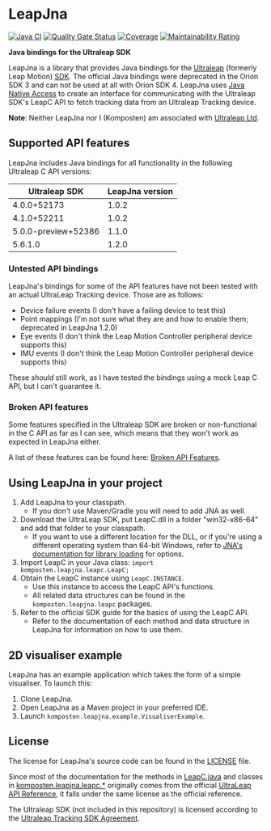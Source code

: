 # LeapJna

[![Java CI](https://github.com/Komposten/LeapJna/workflows/Java%20CI/badge.svg?branch=unit-testing)](https://github.com/Komposten/LeapJna/actions?query=workflow%3A"Java+CI") [![Quality Gate Status](https://sonarcloud.io/api/project_badges/measure?project=Komposten_LeapJna&metric=alert_status)](https://sonarcloud.io/dashboard?id=Komposten_LeapJna) [![Coverage](https://sonarcloud.io/api/project_badges/measure?project=Komposten_LeapJna&metric=coverage)](https://sonarcloud.io/dashboard?id=Komposten_LeapJna) [![Maintainability Rating](https://sonarcloud.io/api/project_badges/measure?project=Komposten_LeapJna&metric=sqale_rating)](https://sonarcloud.io/dashboard?id=Komposten_LeapJna)

**Java bindings for the Ultraleap SDK**

LeapJna is a library that provides Java bindings for the [Ultraleap](https://www.ultraleap.com) (formerly Leap Motion) [SDK](https://docs.ultraleap.com). The official Java bindings were deprecated in the Orion SDK 3 and can not be used at all with Orion SDK 4. LeapJna uses [Java Native Access](https://github.com/java-native-access/jna) to create an interface for communicating with the Ultraleap SDK's LeapC API to fetch tracking data from an Ultraleap Tracking device.

**Note**: Neither LeapJna nor I (Komposten) am associated with [Ultraleap Ltd](https://ultraleap.com/).

## Supported API features
LeapJna includes Java bindings for all functionality in the following Ultraleap C API versions:

Ultraleap SDK | LeapJna version
------------ | -------------
4.0.0+52173 | 1.0.2
4.1.0+52211 | 1.0.2
5.0.0-preview+52386 | 1.1.0
5.6.1.0 | 1.2.0


### Untested API bindings
LeapJna's bindings for some of the API features have not been tested with an actual UltraLeap Tracking device. Those are as follows:
* Device failure events (I don't have a failing device to test this)
* Point mappings (I'm not sure what they are and how to enable them; deprecated in LeapJna 1.2.0)
* Eye events (I don't think the Leap Motion Controller peripheral device supports this)
* IMU events (I don't think the Leap Motion Controller peripheral device supports this)

These _should_ still work, as I have tested the bindings using a mock Leap C API, but I can't guarantee it.

### Broken API features
Some features specified in the Ultraleap SDK are broken or non-functional in the C API as far as I can see, which means that they won't work as expected in LeapJna either.

A list of these features can be found here: [Broken API Features](BROKEN_API_FEATURES.md).

## Using LeapJna in your project
1. Add LeapJna to your classpath.
    * If you don't use Maven/Gradle you will need to add JNA as well.
2. Download the UltraLeap SDK, put LeapC.dll in a folder "win32-x86-64" and add that folder to your classpath.
    * If you want to use a different location for the DLL, or if you're using a different operating system than 64-bit Windows, refer to [JNA's documentation for library loading](http://java-native-access.github.io/jna/5.5.0/javadoc/com/sun/jna/NativeLibrary.html) for options.
3. Import LeapC in your Java class: `import komposten.leapjna.leapc.LeapC;`
4. Obtain the LeapC instance using `LeapC.INSTANCE`.
    * Use this instance to access the LeapC API's functions.
    * All related data structures can be found in the `komposten.leapjna.leapc` packages.
5. Refer to the official SDK guide for the basics of using the LeapC API.
    * Refer to the documentation of each method and data structure in LeapJna for information on how to use them.

## 2D visualiser example
LeapJna has an example application which takes the form of a simple visualiser. To launch this:
1. Clone LeapJna.
2. Open LeapJna as a Maven project in your preferred IDE.
3. Launch `komposten.leapjna.example.VisualiserExample`.

## License
The license for LeapJna's source code can be found in the [LICENSE](LICENSE) file.

Since most of the documentation for the methods in [LeapC.java](src/main/java/komposten/leapjna/leapc/LeapC.java) and classes in [komposten.leapjna.leapc.*](src/main/java/komposten/leapjna/leapc) originally comes from the official [UltraLeap API Reference](https://docs.ultraleap.com/tracking-api/api-reference.html), it falls under the same license as the official reference.

The Ultraleap SDK (not included in this repository) is licensed according to the [Ultraleap Tracking SDK Agreement](https://central.leapmotion.com/agreements/SdkAgreement).
